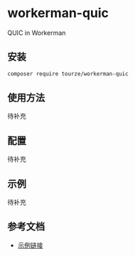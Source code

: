 # workerman-quic

QUIC in Workerman

## 安装

```bash
composer require tourze/workerman-quic
```

## 使用方法

待补充

## 配置

待补充

## 示例

待补充

## 参考文档

- [示例链接](https://example.com)
